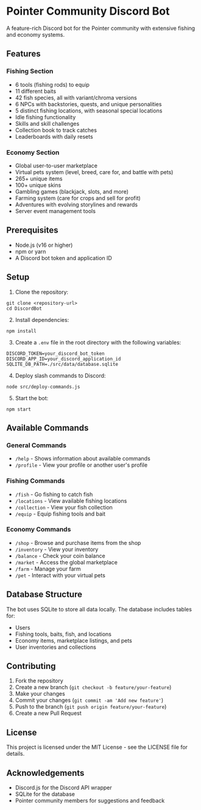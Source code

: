 # Pointer Community Discord Bot

A feature-rich Discord bot for the Pointer community with extensive fishing and economy systems.

## Features

### Fishing Section

- 6 tools (fishing rods) to equip
- 11 different baits
- 42 fish species, all with variant/chroma versions
- 6 NPCs with backstories, quests, and unique personalities
- 5 distinct fishing locations, with seasonal special locations
- Idle fishing functionality
- Skills and skill challenges
- Collection book to track catches
- Leaderboards with daily resets

### Economy Section

- Global user-to-user marketplace
- Virtual pets system (level, breed, care for, and battle with pets)
- 265+ unique items
- 100+ unique skins
- Gambling games (blackjack, slots, and more)
- Farming system (care for crops and sell for profit)
- Adventures with evolving storylines and rewards
- Server event management tools

## Prerequisites

- Node.js (v16 or higher)
- npm or yarn
- A Discord bot token and application ID

## Setup

1. Clone the repository:
```
git clone <repository-url>
cd DiscordBot
```

2. Install dependencies:
```
npm install
```

3. Create a `.env` file in the root directory with the following variables:
```
DISCORD_TOKEN=your_discord_bot_token
DISCORD_APP_ID=your_discord_application_id
SQLITE_DB_PATH=./src/data/database.sqlite
```

4. Deploy slash commands to Discord:
```
node src/deploy-commands.js
```

5. Start the bot:
```
npm start
```

## Available Commands

### General Commands
- `/help` - Shows information about available commands
- `/profile` - View your profile or another user's profile

### Fishing Commands
- `/fish` - Go fishing to catch fish
- `/locations` - View available fishing locations
- `/collection` - View your fish collection
- `/equip` - Equip fishing tools and bait

### Economy Commands
- `/shop` - Browse and purchase items from the shop
- `/inventory` - View your inventory
- `/balance` - Check your coin balance
- `/market` - Access the global marketplace
- `/farm` - Manage your farm
- `/pet` - Interact with your virtual pets

## Database Structure

The bot uses SQLite to store all data locally. The database includes tables for:

- Users
- Fishing tools, baits, fish, and locations
- Economy items, marketplace listings, and pets
- User inventories and collections

## Contributing

1. Fork the repository
2. Create a new branch (`git checkout -b feature/your-feature`)
3. Make your changes
4. Commit your changes (`git commit -am 'Add new feature'`)
5. Push to the branch (`git push origin feature/your-feature`)
6. Create a new Pull Request

## License

This project is licensed under the MIT License - see the LICENSE file for details.

## Acknowledgements

- Discord.js for the Discord API wrapper
- SQLite for the database
- Pointer community members for suggestions and feedback 